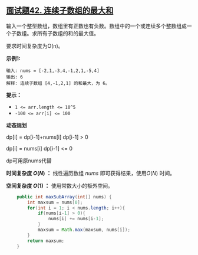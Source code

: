 ## [面试题42. 连续子数组的最大和](https://leetcode-cn.com/problems/lian-xu-zi-shu-zu-de-zui-da-he-lcof/)

输入一个整型数组，数组里有正数也有负数。数组中的一个或连续多个整数组成一个子数组。求所有子数组的和的最大值。

要求时间复杂度为O(n)。

**示例1:**

```
输入: nums = [-2,1,-3,4,-1,2,1,-5,4]
输出: 6
解释: 连续子数组 [4,-1,2,1] 的和最大，为 6。
```

**提示：**

- `1 <= arr.length <= 10^5`
- `-100 <= arr[i] <= 100`

**动态规划**

dp[i] = dp[i-1]+nums[i]   dp[i-1] > 0

dp[i] = nums[i]                 dp[i-1] <= 0

dp可用原nums代替

**时间复杂度 *O*(*N*) ：** 线性遍历数组 *nums* 即可获得结果，使用*O*(*N*) 时间。

**空间复杂度 *O*(1) ：** 使用常数大小的额外空间。

```java
    public int maxSubArray(int[] nums) {
        int maxsum = nums[0];
        for(int i = 1; i < nums.length; i++){
            if(nums[i-1] > 0){
                nums[i] += nums[i-1];
            }
            maxsum = Math.max(maxsum, nums[i]);
        }
        return maxsum;
    }
```

